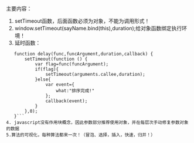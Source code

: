 主要内容：
1. setTimeout函数，后面函数必须为对象，不能为调用形式！
2. window.setTimeout(sayName.bind(this),duration);给对象函数绑定执行环境！
3. 延时函数：
```/*创建延时绑定函数，被传入的函数通过返回true、false辨别是否继续循环执行！*/
   function delay(func,funcArgument,duration,callback) {
       setTimeout(function () {
           var flag=func(funcArgument);
           if(flag){
               setTimeout(arguments.callee,duration);
           }else{
               var event={
                   what:"排序完成!"
               };
               callback(event);
           }
       },0);
   }```
4. javascript没有作用块概念，因此参数部分推荐使用对象，并在每层次手动修复参数对象的数据
5.算法的可视化，每种算法都来一次！（冒泡、选择，插入，快速，归并！）